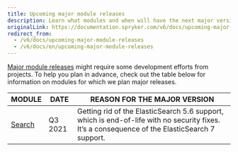 ```yaml
---
title: Upcoming major module releases
description: Learn what modules and when will have the next major versions release
originalLink: https://documentation.spryker.com/v6/docs/upcoming-major-module-releases
redirect_from:
  - /v6/docs/upcoming-major-module-releases
  - /v6/docs/en/upcoming-major-module-releases
---
```


[Major module releases](https://documentation.spryker.com/docs/major-minor-patch-release#what-is-a--major-release--) might require some development efforts from projects. To help you plan in advance, check out the table below for information on modules for which we plan major releases.

| MODULE | DATE | REASON FOR THE MAJOR VERSION |
| --- | --- | --- |
| [Search](https://github.com/spryker/search) | Q3 2021 | Getting rid of the ElasticSearch 5.6 support, which is end-of-life with no security fixes. It’s a consequence of the ElasticSearch 7 support. |




